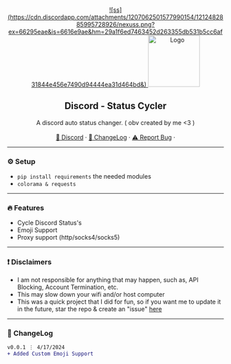 <div id="top"></div>
<br/>
<div align="center">
  <a href="https://github.com/bvfk/Discord-Status-Changer">
![ss](https://cdn.discordapp.com/attachments/1207062501577990154/1212482885995728926/nexuss.png?ex=66295eae&is=6616e9ae&hm=29a1f6ed7463452d263355db531b5cc6af31844e456e7490d94444ea31d464bd&)
    <img src="https://cdn.discordapp.com/attachments/1226401326624280648/1230300174295896155/131719612.jpeg?ex=6632d153&is=66205c53&hm=86a5460a09462a9013693c802f84f1922a4e765956a960f8e6fb01f50b51fe77&" alt="Logo" width="120" height="120">
  </a>
  
  <h2 align="center">Discord - Status Cycler</h3>

  <p align="center">
    A discord auto status changer. ( obv created by me <3 )
    <br />
    <br />
    <a href="https://discord.gg/velotools">🌌 Discord</a>
    ·
    <a href="https://discord.gg/velotools">📜 ChangeLog</a>
    ·
    <a href="https://discord.gg/velotools">⚠️ Report Bug</a>
    ·

  </p>
</div>

---------------------------------------

### ⚙️ Setup
+ `pip install requirements` the needed modules
+ `colorama & requests`


---------------------------------------

### 🔥 Features
* Cycle Discord Status's
* Emoji Support
* Proxy support (http/socks4/socks5)

---------------------------------------
### ❗ Disclaimers
- I am not responsible for anything that may happen, such as, API Blocking, Account Termination, etc.
- This may slow down your wifi and/or host computer
- This was a quick project that I did for fun, so if you want me to update it in the future, star the repo & create an "issue" [here](https://discord.gg/velotools)

---------------------------------------

### 📜 ChangeLog

```diff
v0.0.1 ⋮ 4/17/2024
+ Added Custom Emoji Support
```
